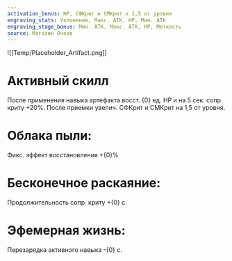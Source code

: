 ```yaml
---
activation_bonus: HP, СФКрит и СМКрит х 1,5 от уровня
engraving_stats: Уклонение, Макс. АТК, HP, Мин. АТК
engraving_stage_bonus: Мин. АТК, Макс. АТК, HP, Меткость
source: Магазин Очков
---
```

![[Temp/Placeholder_Artifact.png]]
# Активный скилл
После применения навыка артефакта восст. {0} ед. HP и на 5 сек. сопр. криту +20%.
После приемки увелич. СФКрит  и СМКрит на 1,5 от уровня.

# Облака пыли: 
Фикс. эффект восстановления +{0}%
# Бесконечное раскаяние: 
Продолжительность сопр. криту +{0} с.
# Эфемерная жизнь: 
Перезарядка активного навыка -{0} с.
